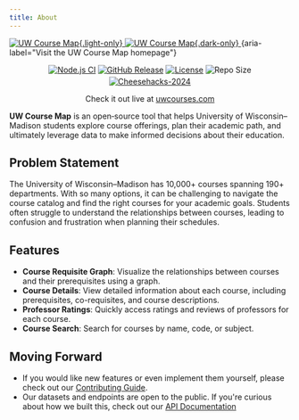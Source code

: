 ```yaml
---
title: About
---
```

[
    ![UW Course Map](https://uwcourses.com/uw-coursemap-tagline-dark.svg){.light-only}
    ![UW Course Map](https://uwcourses.com/uw-coursemap-tagline-light.svg){.dark-only}
](https://uwcourses.com/ "Visit the UW Course Map homepage"){aria-label="Visit the UW Course Map homepage"}

<div style="display: flex; justify-content: center; align-items: center; gap: 4px; flex-wrap: wrap;">
  <a href="https://github.com/twangodev/uw-coursemap/actions/workflows/node.js.yml">
    <img alt="Node.js CI" src="https://github.com/twangodev/uw-coursemap/actions/workflows/node.js.yml/badge.svg" />
  </a>
  <a href="https://github.com/twangodev/uw-coursemap/releases/latest">
    <img alt="GitHub Release" src="https://img.shields.io/github/v/release/twangodev/uw-coursemap" />
  </a>
  <a href="https://www.gnu.org/licenses/agpl-3.0">
    <img alt="License" src="https://img.shields.io/github/license/twangodev/uw-coursemap" />
  </a>
  <img alt="Repo Size" src="https://img.shields.io/github/repo-size/twangodev/uw-coursemap" />
  <a href="https://cheesehacks.webdevuw.com/">
    <img alt="Cheesehacks-2024" src="https://img.shields.io/badge/Cheesehacks-2024-fec732" />
  </a>
</div>

<p align="center">
  Check it out live at <a href="https://uwcourses.com">uwcourses.com</a>
</p>


**UW Course Map** is an open‑source tool that helps University of Wisconsin–Madison students explore course offerings, plan their academic path, and ultimately leverage data to make informed decisions about their education.

## Problem Statement

The University of Wisconsin–Madison has 10,000+ courses spanning 190+ departments. With so many options, it can be challenging to navigate the course catalog and find the right courses for your academic goals. Students often struggle to understand the relationships between courses, leading to confusion and frustration when planning their schedules.

## Features

- **Course Requisite Graph**: Visualize the relationships between courses and their prerequisites using a graph.
- **Course Details**: View detailed information about each course, including prerequisites, co-requisites, and course descriptions.
- **Professor Ratings**: Quickly access ratings and reviews of professors for each course.
- **Course Search**: Search for courses by name, code, or subject.

## Moving Forward

- If you would like new features or even implement them yourself, please check out our [Contributing Guide](./contributing.md).
- Our datasets and endpoints are open to the public. If you're curious about how we built this, check out our [API Documentation](usage/static-api.md)